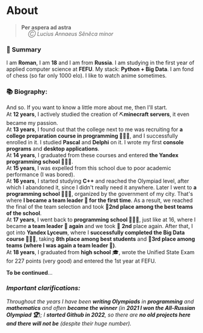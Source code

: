 # About

> **Per aspera ad astra** \
> &emsp; *Ⓒ Lucius Annaeus Sĕnĕca minor*

### 📝 Summary
I am **Roman**, I am **18** and I am from **Russia**. I am studying in the first year of applied computer science at **FEFU**. My stack: **Python + Big Data**. I am fond of chess (so far only 1000 elo). I like to watch anime sometimes.
### 📚 Biography:
And so. If you want to know a little more about me, then I'll start. \
At **12 years**, I actively studied the creation of ⛏️**minecraft servers**, it even became my passion. \
At **13 years**, I found out that the college next to me was recruiting for **a college preparation course in programming 👨🏻‍💻**, and I successfully enrolled in it. I studied **Pascal** and **Delphi** on it. I wrote my first **console programs** and **desktop applications**. \
At **14 years**, I graduated from these courses and entered **the Yandex programming school 👨🏻‍💻**. \
At **15 years**, I was expelled from this school due to poor academic performance (I was bored). \
At **16 years**, I started studying **C++** and reached the Olympiad level, after which I abandoned it, since I didn't really need it anywhere. Later I went to **a programming school 👨🏻‍💻**, organized by the government of my city. That's where **I became a team leader 👑 for the first time**. As a result, we reached the final of the team selection and took 🥈**2nd place among the best teams of the school**.  \
At **17 years**, I went back to **programming school 👨🏻‍💻**, just like at 16, where I became **a team leader 👑 again** and we took 🥈 **2nd** place again. After that, I got into **Yandex Lyceum**, where I **successfully completed the Big Data course 👨🏻‍💻**, taking **8th place among best students** and 🥉**3rd place among teams (where I was again a team leader 👑)**. \
At **18 years**, I graduated from **high school** 🎓, wrote the Unified State Exam for 227 points (very good) and entered the 1st year at FEFU.

**To be continued**...

### _Important clarifications:_
*Throughout the years I have been **writing Olympiads** in **programming** and **mathematics** and often **became the winner** (in **2021 I won the All-Russian Olympiad 🏆**); I **started Github in 2022**, so there are **no old projects here and there will not be** (despite their huge number).*


